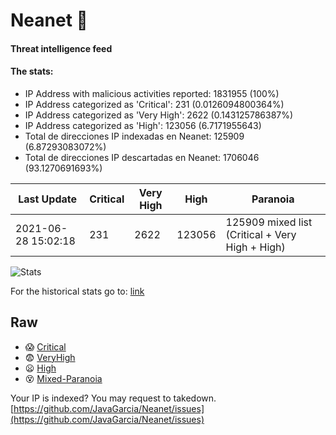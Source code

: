 # Neanet :hocho:
#### Threat intelligence feed
#### The stats:

- IP Address with malicious activities reported: 1831955 (100%)
- IP Address categorized as 'Critical':  231 (0.0126094800364%)
- IP Address categorized as 'Very High':  2622 (0.143125786387%)
- IP Address categorized as 'High':  123056 (6.7171955643)
- Total de direcciones IP indexadas en Neanet:  125909 (6.87293083072%)
- Total de direcciones IP descartadas en Neanet:  1706046 (93.1270691693%)

| Last Update | Critical | Very High | High | Paranoia |
| --- | --- | --- | --- | --- |
| 2021-06-28 15:02:18 | 231 | 2622 | 123056 | 125909 mixed list (Critical + Very High + High)|

![Stats](https://docs.google.com/spreadsheets/d/e/2PACX-1vSnaNMIXVabIpDJjufMlzH7poXnshF3mgd8Is1g9ytUEzVsP5my4Trn8f-xkoLLQ38xpL3HtmUexLo6/pubchart?oid=501124687&format=image)

For the historical stats go to: [link](/stats.csv)
## Raw
- :scream: [Critical](https://raw.githubusercontent.com/JavaGarcia/Neanet/master/blacklists/neanet_critical.txt)
- :fearful: [VeryHigh](https://raw.githubusercontent.com/JavaGarcia/Neanet/master/blacklists/neanet_veryHigh.txtt)
- :frowning: [High](https://raw.githubusercontent.com/JavaGarcia/Neanet/master/blacklists/neanet_high.txt)
- :dizzy_face: [Mixed-Paranoia](https://raw.githubusercontent.com/JavaGarcia/Neanet/master/blacklists/neanet_all.txt)


Your IP is indexed? You may request to takedown. [https://github.com/JavaGarcia/Neanet/issues](https://github.com/JavaGarcia/Neanet/issues)




























































































































































































































































































































































































































































































































































































































































































































































































































































































































































































































































































































































































































































































































































































































































































































































































































































































































































































































































































































































































































































































































































































































































































































































































































































































































































































































































































































































































































































































































































































































































































































































































































































































































































































































































































































































































































































































































































































































































































































































































































































































































































































































































































































































































































































































































































































































































































































































































































































































































































































































































































































































































































































































































































































































































































































































































































































































































































































































































































































































































































































































































































































































































































































































































































































































































































































































































































































































































































































































































































































































































































































































































































































































































































































































































































